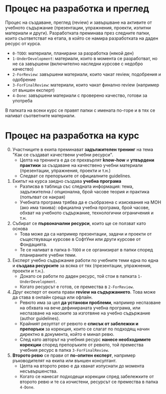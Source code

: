 # Процес на разработка и преглед

Процес на създаване, преглед (review) и завършване на активите от учебното съдържание (презентации, упражнения, проекти, изпитни материали и други). Разработката преминава през следните папки, които съответстват на етапа, в който се намира разработката на даден ресурс от курса.
 - `0-TODO`: материали, планирани за разработка (някой ден)
 - `1-UnderDevelopment`: материали, които в момента се разработват, но не са завършени (включително наследни курсове с недобро качество)
 - `2-ForReview`: завършени материали, които чакат review, подобрения и одобрение
 - `3-ForFinalReview`: материали, които чакат финално review (например от външен експерт)
 - `4-Done`: завършени материали с проверено качество, готови за употреба

В папката на всеки курс се правят папки с имената по-горе и в тях се наливат съответните материали.

# Процес на разработка на курс

0. Участниците в екипа преминават **задължителен тренинг** на тема "Как се създават качествени учебни ресурси".
   - Целта на тренинга е да се прехвърлят **know-how** и **утвърдени практики** за създаване на качествено учебни материали (презентации, упражнения, проекти и т.н.)
   - Следват се препоръките от официалните guidelines.
2. Екипът на курса заедно създава **учебна програма**
   - Разписва в таблица със следната информация: тема, задължителна / опционална, брой часове теория и практика (попълват се накрая)
   - Учебната програма трябва да е съобразена с изисквания на МОН (ако има такива): официална учебна програма, брой часове, обхват на учебното съдържание, технологични ограничения и т.н.
4. Събират се **първоначални ресурси**, които ще се ползват като основа
   - Това може да са например презентации, задачи и проекти от съществуващи курсове в СофтУни или други курсове от Фондацията.
   - Те се наливат в папка `0-TODO` и се организират в папки според планираните учебни теми.
6. Експерт учебно съдържание работи по учебните теми една по една и **създава ресурсите** за всяка от тях (презентации, упражнения, проекти и т.н.).
    - Докато се работи по даден ресурс, той стои в папката `1-UnderDevelopment`.
    - Когато ресурсът е готов, се премества в `2-ForReview`.
7. Друг експерт от екипа прави **review на съдържанието**. Това може да става в онлайн среща или офлайн.
    - Ревюто има за цел **да установи проблеми**, например неспазване на обхвата на вече дефинираната учебна програма, или неспазване на насоките за изготвяне на учебно съдържание (author guidelines).
    - Крайният резултат от ревюто е **списък от забележки и препоръки** за корекция, които се слагат по подходящ начин директно в документа, който е минал ревю.
    - След като авторът на учебния ресурс **нанесе необходимите корекции** според препоръките от ревюто, той премества учебния ресурс в папка `3-ForFinalReview`.
8. **Второто ревю** се прави от **по-опитен експерт**, например ръководителят на екипа или външен консултант.
    - Целта на второто ревю е да хванат изпуснати до момента несъвършенства.
    - Когато се нанесат подходещи корекции спред забележките от второто ревю и те са изчистени, ресурсът се премества в папка `4-Done`.


